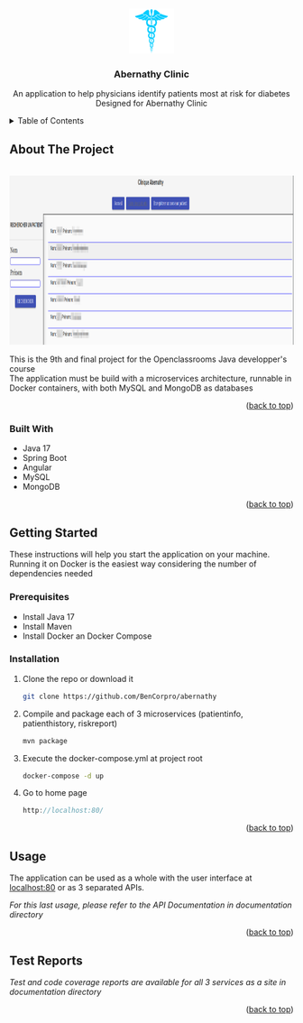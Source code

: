 <a name="readme-top"></a>

<!-- PROJECT LOGO -->
<br />
<div align="center">
  <a href="https://github.com/BenCorpro/abernathy">
    <img src="images/Health-logo.png" alt="Logo" width="80" height="80">
  </a>

  <h3 align="center">Abernathy Clinic</h3>

  <p align="center">
    An application to help physicians identify patients most at risk for diabetes 
    <br />
    Designed for Abernathy Clinic
  </p>
</div>



<!-- TABLE OF CONTENTS -->
<details>
  <summary>Table of Contents</summary>
  <ol>
    <li>
      <a href="#about-the-project">About The Project</a>
      <ul>
        <li><a href="#built-with">Built With</a></li>
      </ul>
    </li>
    <li>
      <a href="#getting-started">Getting Started</a>
      <ul>
        <li><a href="#prerequisites">Prerequisites</a></li>
        <li><a href="#installation">Installation</a></li>
      </ul>
    </li>
    <li><a href="#usage">Usage</a></li>
    <li><a href="#test-reports">Test Reports</a></li>
  </ol>
</details>



<!-- ABOUT THE PROJECT -->
## About The Project

<div align="center">
<br />
    <img src="images/screenshot.png" alt="screenshot" width="800" height="300">
<br />
</div>

This is the 9th and final project for the Openclassrooms Java developper's course<br />
The application must be build with a microservices architecture, runnable in Docker containers, with both MySQL and MongoDB as databases

<p align="right">(<a href="#readme-top">back to top</a>)</p>



### Built With

* Java 17
* Spring Boot
* Angular
* MySQL
* MongoDB

<p align="right">(<a href="#readme-top">back to top</a>)</p>



<!-- GETTING STARTED -->
## Getting Started

<p>
These instructions will help you start the application on your machine.<br />
Running it on Docker is the easiest way considering the number of dependencies needed
</p>

### Prerequisites

* Install Java 17
* Install Maven
* Install Docker an Docker Compose

### Installation

1. Clone the repo or download it
   ```sh
   git clone https://github.com/BenCorpro/abernathy
   ```
2. Compile and package each of 3 microservices (patientinfo, patienthistory, riskreport) 
   ```sh
   mvn package
   ```
3. Execute the docker-compose.yml at project root
   ```sh
   docker-compose -d up
   ```
4. Go to home page
   ```js
   http://localhost:80/
   ```
<p align="right">(<a href="#readme-top">back to top</a>)</p>



<!-- USAGE EXAMPLES -->
## Usage

The application can be used as a whole with the user interface at <a href="http://localhost:80/">localhost:80</a> or as 3 separated APIs.

_For this last usage, please refer to the API Documentation in documentation directory_

<p align="right">(<a href="#readme-top">back to top</a>)</p>



<!-- TEST REPORTS -->
## Test Reports

_Test and code coverage reports are available for all 3 services as a site in documentation directory_

<p align="right">(<a href="#readme-top">back to top</a>)</p>